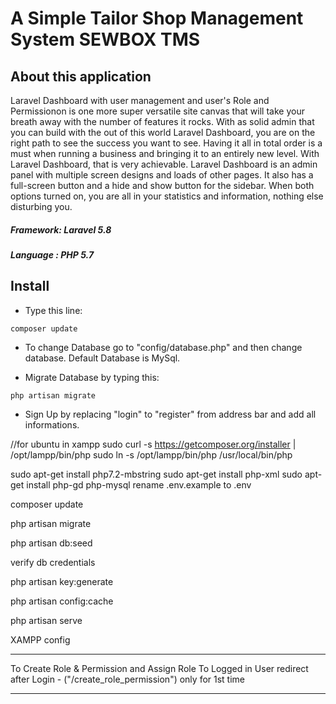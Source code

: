 # A Simple Tailor Shop Management System SEWBOX TMS

## About this application

Laravel Dashboard with user management and user's Role and Permissionon is one more super versatile site canvas that will take your breath away with the number of features it rocks. With as solid admin that you can build with the out of this world Laravel Dashboard, you are on the right path to see the success you want to see. Having it all in total order is a must when running a business and bringing it to an entirely new level.  With Laravel Dashboard, that is very achievable.  Laravel Dashboard is an admin panel with multiple screen designs and loads of other pages. It also has a full-screen button and a hide and show button for the sidebar. When both options turned on, you are all in your statistics and information, nothing else disturbing you.

##### Framework: Laravel 5.8
##### Language : PHP 5.7

## Install
- Type this line:
```
composer update
```
- To change Database go to "config/database.php" and then change database. Default Database is MySql.

- Migrate Database by typing this:
```
php artisan migrate
```
- Sign Up by replacing "login" to "register" from address bar and add all informations.

//for ubuntu in xampp
sudo curl -s https://getcomposer.org/installer | /opt/lampp/bin/php
sudo ln -s /opt/lampp/bin/php /usr/local/bin/php


sudo apt-get install php7.2-mbstring
sudo apt-get install php-xml
sudo apt-get install php-gd php-mysql
rename .env.example to .env

composer update

php artisan migrate


php artisan db:seed


verify db credentials

php artisan key:generate

php artisan config:cache

php artisan serve

XAMPP config

-------------------------------------------------------------------------------------------------------------------------------

To Create Role & Permission and Assign Role To Logged in User redirect after Login - ("/create_role_permission")  only for 1st time

--------------------------------------------------------------------------------------------------------------------------------

